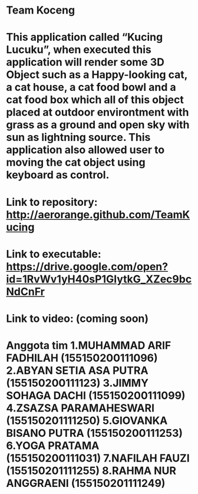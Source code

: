 # Team Koceng
# This  application  called  “Kucing  Lucuku”,  when  executed  this  application  will  render  some  3D  Object  such  as  a  Happy-looking  cat,  a  cat  house,  a  cat  food  bowl  and  a  cat  food  box  which  all  of  this  object  placed  at  outdoor  environtment  with  grass  as  a  ground  and  open  sky  with  sun  as  lightning  source.  This  application  also  allowed  user  to  moving  the  cat  object  using  keyboard  as  control. 
#
# Link to repository: http://aerorange.github.com/TeamKucing
#
# Link to executable: https://drive.google.com/open?id=1RvWv1yH40sP1GIytkG_XZec9bcNdCnFr
#
# Link to video: (coming soon)
# 
# Anggota  tim  1.MUHAMMAD  ARIF  FADHILAH  (155150200111096)    2.ABYAN  SETIA  ASA  PUTRA  (155150200111123)  3.JIMMY  SOHAGA  DACHI  (155150200111099)  4.ZSAZSA  PARAMAHESWARI  (155150201111250)  5.GIOVANKA  BISANO  PUTRA  (155150200111253)    6.YOGA  PRATAMA  (155150200111031)    7.NAFILAH  FAUZI  (155150201111255)    8.RAHMA  NUR  ANGGRAENI  (155150201111249)  
